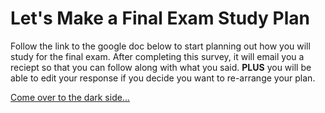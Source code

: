 # Let's Make a Final Exam Study Plan
Follow the link to the google doc below to start planning out how you will study for the final exam. After completing this survey, it will email you a reciept so that you can follow along with what you said. __PLUS__ you will be able to edit your response if you decide you want to re-arrange your plan.

[Come over to the dark side...](https://docs.google.com/forms/d/e/1FAIpQLSetmN_RmENI7lpRY1KQxzFZe_-cGUs7C3QHrvUD558fB6Abeg/viewform?usp=sf_link)
